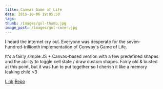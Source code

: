 ```yaml
---
title: Canvas Game of Life
date: 2016-10-06 19:05:50
tags:
thumb: /images/gol-thumb.jpg
image_post: /images/gol-cover.jpg
---
```


I heard the internet cry out. Everyone was desperate for the seven-hundred-trillionth implementation of Conway's Game of Life. 

It's a fairly simple JS + Canvas-based version with a few predefined shapes and the ability to toggle cell state / draw custom shapes. Fairly old & busted at this point, but it was fun to put together so I cherish it like a memory leaking child <3

[Link](http://thomjamesallen.com/projects/conway/)
[Repo](https://github.com/tjallen/conway)